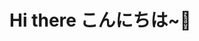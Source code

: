 # Hi there  こんにちは~🎈
<br/><!--**Mayandev/Mayandev** is a ✨ _special_ ✨ repository because its `README.md` (this file) appears on your GitHub profile.
<br/>Here are some ideas to get you started:
<br/>-   I’m currently working on ...<br/>-   I’m currently learning ...<br/>-   I’m looking to collaborate on ...<br/>-   I’m looking for help with ...<br/>-   Ask me about ...<br/>-   How to reach me: ...<br/>-   Pronouns: ...<br/>- ⚡ Fun fact: ...<br/>-->
